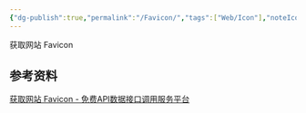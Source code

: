 ```yaml
---
{"dg-publish":true,"permalink":"/Favicon/","tags":["Web/Icon"],"noteIcon":""}
---
```


获取网站 Favicon


## 参考资料
[获取网站 Favicon - 免费API数据接口调用服务平台](https://api.iowen.cn/doc/favicon.html)
